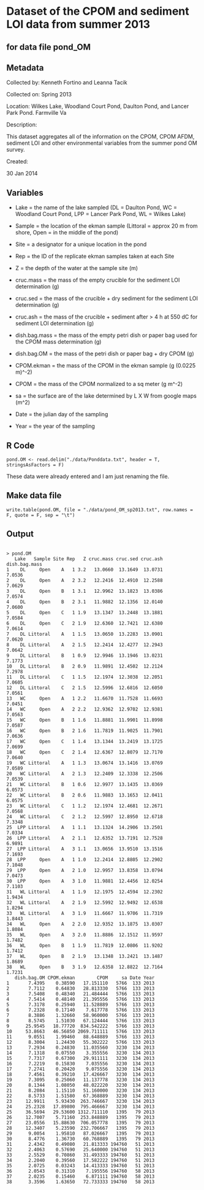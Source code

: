 # Dataset of the CPOM and sediment LOI data from summer 2013
## for data file pond_OM

## Metadata

Collected by: Kenneth Fortino and Leanna Tacik

Collected on: Spring 2013

Location: Wilkes Lake, Woodland Court Pond, Daulton Pond, and Lancer Park Pond. Farmville Va

Description:

This dataset aggregates all of the information on the CPOM, CPOM AFDM, sediment LOI and other environmental variables from the summer pond OM survey.

Created:

30 Jan 2014

## Variables

* Lake = the name of the lake sampled (DL = Daulton Pond, WC = Woodland Court Pond, LPP = Lancer Park Pond, WL = Wilkes Lake)

* Sample = the location of the ekman sample (Littoral = approx 20 m from shore, Open = in the middle of the pond)

* Site = a designator for a unique location in the pond

* Rep = the ID of the replicate ekman samples taken at each Site

* Z = the depth of the water at the sample site (m)

* cruc.mass = the mass of the empty crucible for the sediment LOI determination (g)

* cruc.sed = the mass of the crucible + dry sediment for the sediment LOI determination (g)

* cruc.ash = the mass of the crucible + sediment after > 4 h at 550 dC for sediment LOI determination (g)

* dish.bag.mass = the mass of the empty petri dish or paper bag used for the CPOM mass determination (g)

* dish.bag.OM = the mass of the petri dish or paper bag + dry CPOM (g)

* CPOM.ekman = the mass of the CPOM in the ekman sample (g (0.0225 m)^-2)

* CPOM = the mass of the CPOM normalized to a sq meter (g m^-2)

* sa = the surface are of the lake determined by L X W from google maps (m^2)

* Date = the julian day of the sampling

* Year = the year of the sampling


## R Code

    pond.OM <- read.delim("./data/Ponddata.txt", header = T, stringsAsFactors = F)
                    
These data were already entered and I am just renaming the file.

## Make data file

    write.table(pond.OM, file = "./data/pond_OM_sp2013.txt", row.names = F, quote = F, sep = "\t")

## Output

~~~~

> pond.OM
   Lake   Sample Site Rep   Z cruc.mass cruc.sed cruc.ash dish.bag.mass
1    DL     Open    A   1 3.2   13.0660  13.1649  13.0731        7.0536
2    DL     Open    A   2 3.2   12.2416  12.4910  12.2588        7.0629
3    DL     Open    B   1 3.1   12.9962  13.1823  13.0386        7.0574
4    DL     Open    B   2 3.1   11.9882  12.1356  12.0140        7.0600
5    DL     Open    C   1 1.9   13.1347  13.2448  13.1881        7.0584
6    DL     Open    C   2 1.9   12.6360  12.7421  12.6380        7.0614
7    DL Littoral    A   1 1.5   13.0650  13.2283  13.0901        7.0620
8    DL Littoral    A   2 1.5   12.2414  12.4277  12.2943        7.0642
9    DL Littoral    B   1 0.9   12.9946  13.1946  13.0231        7.1773
10   DL Littoral    B   2 0.9   11.9891  12.4502  12.2124        7.2978
11   DL Littoral    C   1 1.5   12.1974  12.3038  12.2051        7.0605
12   DL Littoral    C   2 1.5   12.5996  12.6816  12.6050        7.0561
13   WC     Open    A   1 2.2   11.6670  11.7528  11.6693        7.0451
14   WC     Open    A   2 2.2   12.9362  12.9702  12.9381        7.0563
15   WC     Open    B   1 1.6   11.8881  11.9901  11.8998        7.0587
16   WC     Open    B   2 1.6   11.7819  11.9025  11.7901        7.0636
17   WC     Open    C   1 1.4   13.1344  13.2419  13.1725        7.0699
18   WC     Open    C   2 1.4   12.6367  12.8079  12.7170        7.0640
19   WC Littoral    A   1 1.3   13.0674  13.1416  13.0769        7.0589
20   WC Littoral    A   2 1.3   12.2409  12.3338  12.2506        7.0539
21   WC Littoral    B   1 0.6   12.9977  13.1435  13.0369        6.0573
22   WC Littoral    B   2 0.6   11.9883  13.1653  12.0411        6.0575
23   WC Littoral    C   1 1.2   12.1974  12.4681  12.2671        7.0568
24   WC Littoral    C   2 1.2   12.5997  12.8950  12.6718        7.3348
25  LPP Littoral    A   1 1.1   13.1324  14.2906  13.2501        7.0334
26  LPP Littoral    A   2 1.1   12.6352  13.7191  12.7528        6.9891
27  LPP Littoral    A   3 1.1   13.0656  13.9510  13.1516        7.1693
28  LPP     Open    A   1 1.0   12.2414  12.8805  12.2902        7.1048
29  LPP     Open    A   2 1.0   12.9957  13.8358  13.0794        7.0473
30  LPP     Open    A   3 1.0   11.9881  12.4456  12.0254        7.1103
31   WL Littoral    A   1 1.9   12.1975  12.4594  12.2302        1.9434
32   WL Littoral    A   2 1.9   12.5992  12.9492  12.6538        1.8294
33   WL Littoral    A   3 1.9   11.6667  11.9706  11.7319        1.8443
34   WL     Open    A   2 2.0   12.9352  13.1875  13.0307        1.8084
35   WL     Open    A   3 2.0   11.8886  12.1512  11.9597        1.7482
36   WL     Open    B   1 1.9   11.7819  12.0806  11.9202        1.7412
37   WL     Open    B   2 1.9   13.1348  13.2421  13.1487        1.8689
38   WL     Open    B   3 1.9   12.6358  12.8822  12.7164        1.7231
   dish.bag.OM CPOM.ekman        CPOM     sa Date Year
1       7.4395    0.38590   17.151110   5766  133 2013
2       7.7112    0.64830   28.813330   5766  133 2013
3       7.5408    0.48340   21.484444   5766  133 2013
4       7.5414    0.48140   21.395556   5766  133 2013
5       7.3178    0.25940   11.528889   5766  133 2013
6       7.2328    0.17140    7.617778   5766  133 2013
7       8.3886    1.32660   58.960000   5766  133 2013
8       8.5745    1.51030   67.124444   5766  133 2013
9      25.9545   18.77720  834.542222   5766  133 2013
10     53.8663   46.56850 2069.711111   5766  133 2013
11      9.0551    1.99460   88.648889   5766  133 2013
12      8.3004    1.24430   55.302222   5766  133 2013
13      7.2934    0.24830   11.035560   3230  134 2013
14      7.1318    0.07550    3.355556   3230  134 2013
15      7.7317    0.67300   29.911111   3230  134 2013
16      7.2219    0.15830    7.035556   3230  134 2013
17      7.2741    0.20420    9.075556   3230  134 2013
18      7.4561    0.39210   17.426667   3230  134 2013
19      7.3095    0.25060   11.137778   3230  134 2013
20      8.1344    1.08050   48.022220   3230  134 2013
21      8.2084    1.15110   51.160000   3230  134 2013
22      8.5733    1.51580   67.368889   3230  134 2013
23     12.9911    5.93430  263.746667   3230  134 2013
24     25.2328   17.89800  795.466667   3230  134 2013
25     36.5694   29.53600 1312.711110   1395   79 2013
26     12.7007    5.71160  253.848889   1395   79 2013
27     23.0556   15.88630  706.057778   1395   79 2013
28     12.3407    5.23590  232.706667   1395   79 2013
29      9.0054    1.95810   87.026667   1395   79 2013
30      8.4776    1.36730   60.768889   1395   79 2013
31      2.4342    0.49080   21.813333 194760   51 2013
32      2.4063    0.57690   25.640000 194760   51 2013
33      2.5529    0.70860   31.493333 194760   51 2013
34      2.2040    0.39560   17.582222 194760   51 2013
35      2.0725    0.03243   14.413333 194760   51 2013
36      2.0543    0.31310    7.195556 194760   58 2013
37      2.0235    0.15460    6.871111 194760   58 2013
38      3.3596    1.63650   72.733333 194760   58 2013

~~~~
